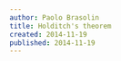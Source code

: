 ```yaml
---
author: Paolo Brasolin
title: Holditch's theorem
created: 2014-11-19
published: 2014-11-19
---
```



